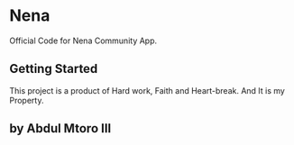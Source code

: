# Nena

Official Code for Nena Community App.

## Getting Started

This project is a product of Hard work, Faith and Heart-break.
And It is my Property.

## by Abdul Mtoro III
